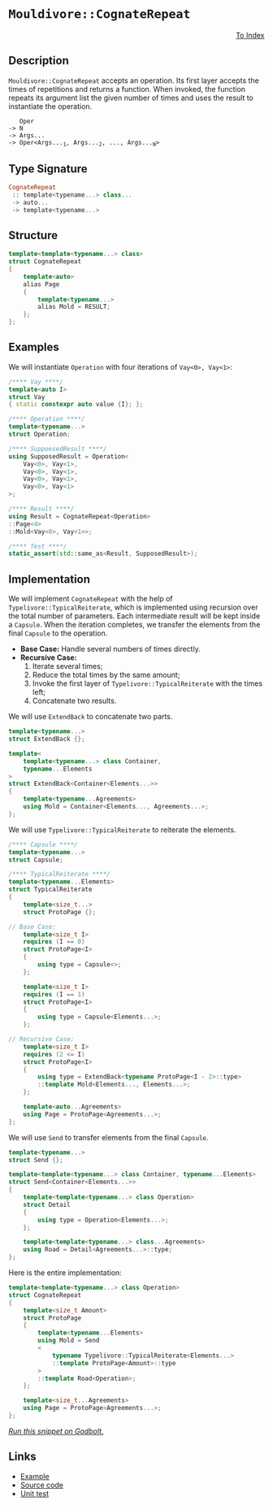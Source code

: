 <!-- Copyright 2024 Feng Mofan
SPDX-License-Identifier: Apache-2.0 -->

# `Mouldivore::CognateRepeat`

<p style='text-align: right;'><a href="../../../facilities/metafunctions.md#mouldivore-cognate-repeat">To Index</a></p>

## Description

`Mouldivore::CognateRepeat` accepts an operation.
Its first layer accepts the times of repetitions and returns a function.
When invoked, the function repeats its argument list the given number of times and uses the result to instantiate the operation.

<pre><code>   Oper
-> N
-> Args...
-> Oper&lt;Args...<sub>1</sub>, Args...<sub>2</sub>, ..., Args...<sub>N</sub>&gt;</code></pre>

## Type Signature

```Haskell
CognateRepeat
 :: template<typename...> class...
 -> auto...
 -> template<typename...>
```

## Structure

```C++
template<template<typename...> class>
struct CognateRepeat
{
    template<auto>
    alias Page
    {
        template<typename...>
        alias Mold = RESULT;
    };
};
```

## Examples

We will instantiate `Operation` with four iterations of `Vay<0>, Vay<1>`:

```C++
/**** Vay ****/
template<auto I>
struct Vay
{ static constexpr auto value {I}; };

/**** Operation ****/
template<typename...>
struct Operation;

/**** SuppoesedResult ****/
using SupposedResult = Operation<
    Vay<0>, Vay<1>,
    Vay<0>, Vay<1>,
    Vay<0>, Vay<1>,
    Vay<0>, Vay<1>
>;

/**** Result ****/
using Result = CognateRepeat<Operation>
::Page<4>
::Mold<Vay<0>, Vay<1>>;

/**** Test ****/
static_assert(std::same_as<Result, SupposedResult>);
```

## Implementation

We will implement `CognateRepeat` with the help of `Typelivore::TypicalReiterate`, which is implemented using recursion over the total number of parameters.
Each intermediate result will be kept inside a `Capsule`.
When the iteration completes, we transfer the elements from the final `Capsule` to the operation.

- **Base Case:** Handle several numbers of times directly.
- **Recursive Case:**
  1. Iterate several times;
  2. Reduce the total times by the same amount;
  3. Invoke the first layer of `Typelivore::TypicalReiterate` with the times left;
  4. Concatenate two results.

We will use `ExtendBack` to concatenate two parts.

```C++
template<typename...>
struct ExtendBack {};

template<
    template<typename...> class Container,
    typename...Elements
>
struct ExtendBack<Container<Elements...>>
{
    template<typename...Agreements>
    using Mold = Container<Elements..., Agreements...>;
};
```

We will use `Typelivore::TypicalReiterate` to reiterate the elements.

```C++
/**** Capsule ****/
template<typename...>
struct Capsule;

/**** TypicalReiterate ****/
template<typename...Elements>
struct TypicalReiterate
{
    template<size_t...>
    struct ProtoPage {};

// Base Case:
    template<size_t I>
    requires (I == 0)
    struct ProtoPage<I>
    {
        using type = Capsule<>;
    };

    template<size_t I>
    requires (I == 1)
    struct ProtoPage<I>
    {
        using type = Capsule<Elements...>;
    };

// Recursive Case:
    template<size_t I>
    requires (2 <= I)
    struct ProtoPage<I>
    {
        using type = ExtendBack<typename ProtoPage<I - 2>::type>
        ::template Mold<Elements..., Elements...>;
    };

    template<auto...Agreements>
    using Page = ProtoPage<Agreements...>;
};
```

We will use `Send` to transfer elements from the final `Capsule`.

```C++
template<typename...>
struct Send {};

template<template<typename...> class Container, typename...Elements>
struct Send<Container<Elements...>>
{
    template<template<typename...> class Operation>
    struct Detail
    {
        using type = Operation<Elements...>;
    };

    template<template<typename...> class...Agreements>
    using Road = Detail<Agreements...>::type;
};
```

Here is the entire implementation:

```C++
template<template<typename...> class Operation>
struct CognateRepeat
{
    template<size_t Amount>
    struct ProtoPage
    {
        template<typename...Elements>
        using Mold = Send
        <
            typename Typelivore::TypicalReiterate<Elements...>
            ::template ProtoPage<Amount>::type
        >
        ::template Road<Operation>;
    };

    template<size_t...Agreements>
    using Page = ProtoPage<Agreements...>;
};
```

[*Run this snippet on Godbolt.*](https://godbolt.org/#z:OYLghAFBqd5QCxAYwPYBMCmBRdBLAF1QCcAaPECAMzwBtMA7AQwFtMQByARg9KtQYEAysib0QXACx8BBAKoBnTAAUAHpwAMvAFYTStJg1DIApACYAQuYukl9ZATwDKjdAGFUtAK4sGIAKwAzKSuADJ4DJgAcj4ARpjEEoFmpAAOqAqETgwe3r4BwemZjgLhkTEs8YlcybaY9iUMQgRMxAS5Pn5BdQ3Zza0EZdFxCUkpCi1tHfndEwNDFVVjAJS2qF7EyOwcAPQAVAeHR8cnezsmGgCC%2B4cA1AAimKmujMh4mAq3R%2BdXN6f/xx%2BlwuwLMgQiyG8WFuJkCbmQE3QWCosOwIJBfz2t2wqgIrgsTGQAGsvocgXiWKkDHjYW4CABPZ7MNgAOjZqJBE2IXgc2Nx%2BMJJJMAHYrML7rCrFcQRSqUwaXCQbdlbdZdTMLSGUzWJg2SzUbdIUwFJ8PIImBEEqQlSqtYwdXrsPQ2IIFOjAmirlyeQQ%2BXiGOgCcTaWaWpbiLSnZgXQQFHqOR70aKbcq1fKNXC7czdWzLsBiJho4xYxyrirbl5MkZbgBZTzoGGBe63UMWyIRuFRmNxtmkW55gtF13xxOBKXA8WS9G/I4tpipBReeikg7k6NyhV0xn21nsxNegjc3lueeL%2BhT6VXbMKVKEzC3AAq29oeAAbiR7yLxzL1%2BrNdvs0dZ1izdfdLm9Xkn1SPBRFoAAlTBCASdMk3Hcs003JgvCIEdPUucsIN9ZRiFQIhlCYYBP2TScx2na4dluAklDnJQQBTVVfxQuEsKIW4AElS3wlUCwARy8PAC0%2BCA%2BMbCUm1uDRlnYwjbmI0jUHIyjaQEsDyy/djy0rCJgFVbdZLnBclwzNwEzQlURTk78y1tTjMOw1B%2BME8tRPEyTbmk2TYWbLglOc5UVLUsiKOsnS8L05MwvLCsqxMu1zJPSzz07YDhz3NFaMShyL2BX4GIQ5ANkyV97xPVj2Iw6yeI82L2J8iSPn8sxGxs%2BS%2BNCoTwsPH1VJIqKtLhFrCoSgakqM6s0qCv0BWDTMAJ1Eb1M0mLbgAWluMxURAEA7S8pLlSOhra3rSMctjPU%2By7EDcOK%2BLHLo9DXMa9y9QHQtu1O5U5pMrbzMijTotpX6hzuvLiqKgqSonCVL2uWchFcFczh/Sk/1W7Vd31MCVPRgMYWot6UYazVPv/fGc0J7BDQME0W1kNsrVMumgOh0C8OJ1wQzZ8Mbp556wP0xKqczGm8Z3emDSNFmAHlnmIeVsgB24VMeMNaHYiWZsMlLOc/eSVeQxoRe7MW7OVeGnJmqW6RlrcubypnjR7Fkof%2B3SVSB244NQJgG0WnWLT1uEfaevKLu3OGaIdzEARTrGZzuPiceh9WBExoFk9T/4gWxjdrKdrMHXdxXPnNtXLaJobj1QYBmDxBDnnlVD6pdzIAC9MAAfV9S4WHWQRNYi0bwa0qbbaS8u1oJx7XU1o3jKu2hQ/kkn0AM%2BzFUSs7U0X%2B8oPqN8PyOqCYLEBCkLr6zl5hhm97Oi7Po2sbrJHseCEO4746H33nFI%2B78cbpkDsHXecJa45wYLZfWid3ouXAZuPug8CA/XzH9ECmsA4g0WmDLakNsGi1hgje2dEC6p3zrOHErAqT3m%2BBiQugI6LmHBAwSEXhoS0jQFwp4JZxbpwOLcAAakwekecS64xPO5TyDcjy%2BgkfSVCWsWiOGQIaAQExMCqFSMQW4TVbivjEF4KiFgBKJzJhTRGmJbiwMaNIq4C83YvwPEohxqs4FwxEViIQXhUjpA%2BJgdACEzy%2BmYVcAOASgkZFCeEpcvpFqOI1gfGaKjaQaFRH2TJcIuA5PYnktw2SPS5MkbSApZSikVLhKU7A5TVH5MKYlYp9TGmVMEgglG9jEm0EiWSEEAc%2BnJPkh4Fu6Z26YE7jA7x9c8JHWIXCSQgkjp1k3rSNpOTxG1LcFU/K%2BUk6zgfB8AZq5OQaJggPT2CQCAQEREdBQOprmgTcCMvssSigJI%2BEk1ESkxwcFWLQTg/heB%2BA4FoUgqBOA2UsNYLW6xNifjBDwUgBBNCAtWESAIkgWQaAABxmDMAATmJVwfwBL8VcGFMKaQwKOCSF4CwCQGgNCkHBZC6FHBeAKBAGy9FELAWkDgLAGAiAQDrAIKkbC5BKBoEpHQBIUQdScFUPigAbDtdVkhbjAGQFoqQLIzC8FCYQEgeB0B6H4IIEQYh2BSBkIIRQKh1CCtILoLgpAADuatUicB4ECkFYKMVQs4ErbC0rfSoCoLcNVmrtW6v1bcQ1XUIAeAVfQQxHCQq8AFVoVYEAkDyugpm2VEBi2KsSMAKQKQaD9ISLyiAsQQ2xAiK0ek/reCtuYMQekStYjaEwA4TtpB5UxiVgwWgHa3VYFiF4YAJ5aC0F5dwXgWAWCGGAOIGd7UHBvg%2BCGvRQ7sLbFRREPE9LIUvliGrXtHgsAhsPHgZlq7SDVWILEeJjwN1GBfEYDFqwqAGGAAoMR7wvXm3Bai61whYL2ukDB51agQ0ev0JulA1hrD6DwLEXlkBVioFSI0FdO1ERBVMHCywZhOXvuIBag9%2BGehDsaC4AM0w/CerCJaRYoxPVFCyAIdjeh%2BONAWCMaoTG90CH6FMTwnQ9B2GY30SYgxuPiYUypoTnq5htDE5UXjqwFCIq2BIQNHBQXspDVy2NGqtU6r1Qa3FqbcBmqzSi5YuaAOrAQNMrAiQIBYpAJIQILJiWBFpRoSQZhJDqtZf4dVxL9CcEZaQZlgQuAsnVVwdV%2BLiVUvVf4SQ5Kwvqss26rlPK%2BVooA8KsVhaJURplRQctqAM1KpVRwVoLBXzCh2kwD21YuDEpZBlyFpqiB0ctZ6mDtrxAOsQ0oZDbrdApB9fOTtZmLMct4Fy8NUrsK3GjTZ%2BNOqjSDeG6N/y6aS0JBhGCMwHnquCoLUW1rN2yDNYrZmlABgjBDa4GyuteJiCNubW67t7aR0Q97f2wdw7X1juLBOqdIbZ3zsXcukd67N3bshfgAse7qorrG6oY9eIR3nvqCG69t76T3u2JCp9L7UXvs/Uob9OPjI1aAxRUD4HIMjpm3BiQCHZBIddZClbaH/0UasJYbDuH4AEaI9kEjZGmyy%2BsNRnbtH6N4YC5JljEBXBaZCAGPTSw%2BMZAEzkOT%2BQrfFGyBb3jhvlMDFN4pqTTQVPO4kzp9oduOO2B92p/T1RDPGftZt4N5XODHbswNkyQ2Rt4v8i5ibd30uPbzZi0gPmQ6jAN/SlLaXhuReFP4YlNLAhRZi0VsrnLOCVf5TVkV4rJWRrLV99rbBOBdYTSwBQr4tGvmT%2BqCYJr8ATYtVa2Qs34OOvkItiXOgQDBDW361d0eG87bDY1qNMbVAD6HyPsf6YJhXbe5WzPgRs%2Bt9e21j7cqr/feH0Egeo/iUD3HwQAeR%2BEN0DA6g4tptq9pQ6gF9oDrMYjqI6CDI7Tp46YBzoLpiCY6vrY6/oM5rq7qOBE6Hqk4VTk6vqU6Xq8A07tr06Pp0bM68Cs5frRic7/rPZ8DAZ86YAQZMiC5z7C7zZi7L4oZr7S7GCYby7Xr67K7EacA7APKa5UY0YJCTYMYG6e5G4m6B56BcblDqYO426m4iZO6h6W6u7SaabqHab1BKYmHzCGEu7%2B4e4h5aFh6mZrAbAmYhRJbmYx6N4cCxrH7D4mJn54gX4QDp4kCZ45pPb5rea%2BaF5mYl4gAkosiBCBD%2BAUpFasrJHCg5Y76hrcq2BVY57LCBaSD%2BChbUrCisr4qSBkpcCEpmClb0qBBeG755GFFmbGo5EVaRG57vqZDOCSBAA%3D%3D)

## Links

- [Example](../../../code/facilities/metafunctions/mouldivore/cognate_repeat/implementation.hpp)
- [Source code](../../../../conceptrodon/descend/mouldivore/cognate_repeat.hpp)
- [Unit test](../../../../tests/unit/metafunctions/mouldivore/cognate_repeat.test.hpp)
